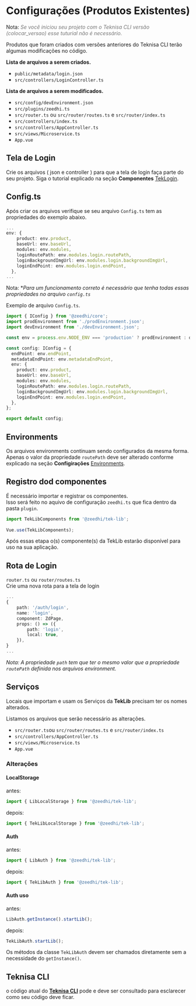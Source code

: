 # Configurações (Produtos Existentes)

Nota: *<span style="color: #777;">Se você iniciou seu projeto com o Teknisa CLI versão (colocar_versao) esse tuturial não é necessário.</span>*

Produtos que foram criados com versões anteriores do Teknisa CLI terão algumas modificações no código.

**Lista de arquivos a serem criados.**
- `public/metadata/login.json`
- `src/controllers/LoginController.ts`

**Lista de arquivos a serem modificados.**
- `src/config/devEnvironment.json`
- `src/plugins/zeedhi.ts`
- `src/router.ts` ou `src/router/routes.ts` e `src/router/index.ts`
- `src/controllers/index.ts`
- `src/controllers/AppController.ts`
- `src/views/Microservice.ts`
- `App.vue`

## Tela de Login

Crie os arquivos ( json e controller ) para que a tela de login faça parte do seu projeto.
Siga o tutorial explicado na seção **Componentes** [TekLogin](/components/login.html).

## Config.ts

Após criar os arquivos verifique se seu arquivo `Config.ts` tem as propriedades do exemplo abaixo.

```ts
...
env: {
    product: env.product,
    baseUrl: env.baseUrl,
    modules: env.modules,
    loginRoutePath: env.modules.login.routePath,
    loginBackgroundImgUrl: env.modules.login.backgroundImgUrl,
    loginEndPoint: env.modules.login.endPoint,
  },
...
```
Nota: **Para um funcionamento correto é necessário que tenha todas essas propriedades no arquivo `config.ts`*

Exemplo de arquivo `Config.ts`.

```ts
import { IConfig } from '@zeedhi/core';
import prodEnvironment from './prodEnvironment.json';
import devEnvironment from './devEnvironment.json';

const env = process.env.NODE_ENV === 'production' ? prodEnvironment : devEnvironment;

const config: IConfig = {
  endPoint: env.endPoint,
  metadataEndPoint: env.metadataEndPoint,
  env: {
    product: env.product,
    baseUrl: env.baseUrl,
    modules: env.modules,
    loginRoutePath: env.modules.login.routePath,
    loginBackgroundImgUrl: env.modules.login.backgroundImgUrl,
    loginEndPoint: env.modules.login.endPoint,
  },
};

export default config;

```
## Environments

Os arquivos environments continuam sendo configurados da mesma forma. Apenas o valor da propriedade `routePath` deve ser alterado conforme explicado na seção **Configirações** [Environments](/guia/configuration.html#environments-variaveis).

## Registro dod componentes

É necessário importar e registrar os componentes.  
Isso será feito no aquivo de configuração `zeedhi.ts` que fica dentro da pasta `plugin`.  
  
```ts  
import TekLibComponents from '@zeedhi/tek-lib';  
  
Vue.use(TekLibComponents);  
```  
  
Após essas etapa o(s) componente(s) da TekLib estarão disponível para uso na sua aplicação.  

## Rota de Login

`router.ts` ou `router/routes.ts`   
Crie uma nova rota para a tela de login  
  
```ts  
...  
{  
    path: '/auth/login',  
    name: 'login',  
    component: ZdPage,  
    props: () => ({  
        path: 'login',  
        local: true,  
    }),  
}  
...  
```  
*Nota: A propriedade `path` tem que ter o mesmo valor que a propriedade `routePath` definida nos arquivos environment.*

## Serviços

Locais que importam e usam os Serviços da **TekLib** precisam ter os nomes alterados.

Listamos os arquivos que serão necessário as alterações.
- `src/router.ts`ou `src/router/routes.ts` e `src/router/index.ts`
- `src/controllers/AppController.ts`
- `src/views/Microservice.ts`
- `App.vue`

### Alterações

#### LocalStorage

antes:
```ts
import { LibLocalStorage } from '@zeedhi/tek-lib';
```

depois:
```ts
import { TekLibLocalStorage } from '@zeedhi/tek-lib';
```

#### Auth

antes:
```ts
import { LibAuth } from '@zeedhi/tek-lib';
```

depois:
```ts
import { TekLibAuth } from '@zeedhi/tek-lib';
```

#### Auth uso

antes:
```ts
LibAuth.getInstance().startLib();
```

depois:
```ts
TekLibAuth.startLib();
```

Os métodos da classe `TekLibAuth` devem ser chamados diretamente sem a necessidade do `getInstance()`.

## Teknisa CLI

o código atual do **[Teknisa CLI](#)** pode e deve ser consultado para esclarecer como seu código deve ficar.



